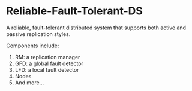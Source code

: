 # Reliable-Fault-Tolerant-DS
A reliable, fault-tolerant distributed system that supports both active and passive replication styles.

Components include:
1. RM: a replication manager
2. GFD: a global fault detector
3. LFD: a local fault detector
4. Nodes
5. And more...
